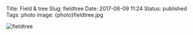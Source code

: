 Title: Field & tree
Slug: fieldtree
Date: 2017-08-09 11:24
Status: published
Tags: photo
image: {photo}fieldtree.jpg

![fieldtree]({photo}fieldtree.jpg "fieldtree")
